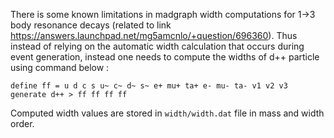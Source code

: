 There is some known limitations in madgraph width computations for 1->3 body resonance decays (related to link https://answers.launchpad.net/mg5amcnlo/+question/696360). Thus instead of relying on the automatic width calculation that occurs during event generation, instead one needs to compute the widths of d++ particle using command below :
```
define ff = u d c s u~ c~ d~ s~ e+ mu+ ta+ e- mu- ta- v1 v2 v3
generate d++ > ff ff ff ff
```
Computed width values are stored in `width/width.dat` file in mass and width order.
